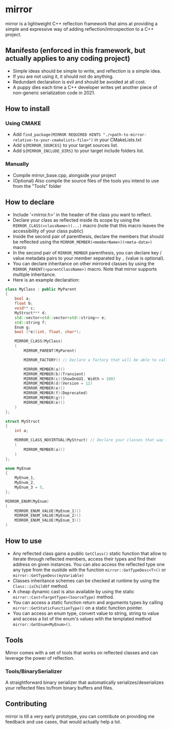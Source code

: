 # mirror
mirror is a lightweight C++ reflection framework that aims at providing a simple and expressive way of adding reflection/introspection to a C++ project.

## Manifesto (enforced in this framework, but actually applies to any coding project)
- Simple ideas should be simple to write, and reflection is a simple idea.
- If you are not using it, it should not do anything.
- Redundant declaration is evil and should be avoided at all cost.
- A puppy dies each time a C++ developer writes yet another piece of non-generic serialization code in 2021.

## How to install
### Using CMAKE
- Add `find_package(MIRROR REQUIRED HINTS "./<path-to-mirror-relative-to-your-cmakelists-file>")` in your CMakeLists.txt
- Add `${MIRROR_SOURCES}` to your target sources list.
- Add `${MIRROR_INCLUDE_DIRS}` to your target include folders list.

### Manually
- Compile mirror_base.cpp,  alongside your project
- (Optional) Also compile the source files of the tools you intend to use from the "Tools" folder

## How to declare
- Include '<mirror.h>' in the header of the class you want to reflect.
- Declare your class as reflected inside its scope by using the `MIRROR_CLASS(<className>)(...)` macro (note that this macro leaves the accessibility of your class public)
- Inside the second pair of parenthesis, declare the members that should be reflected using the `MIRROR_MEMBER(<memberName>)(<meta-data>)` macro
- In the second pair of `MIRROR_MEMBER` parenthesis, you can declare key / value metadata pairs to your member separated by `,` (value is optional).
- You can declare inheritance on other mirrored classes by using the `MIRROR_PARENT(<parentClassName>)` macro. Note that mirror supports multiple inheritance.
- Here is an example declaration:

```C++
class MyClass : public MyParent
{
	bool a;
	float b;
	void** c;
	MyStruct*** d;
	std::vector<std::vector<std::string>> e;
	std::string f;
	Enum g;
	bool (*e)(int, float, char*);

	MIRROR_CLASS(MyClass)
	(
		MIRROR_PARENT(MyParent)

		MIRROR_FACTORY() // Declare a factory that will be able to call the no parameter constructor directly from the Class `instantiate()` method

		MIRROR_MEMBER(a)()
		MIRROR_MEMBER(b)(Transient)
		MIRROR_MEMBER(c)(ShowOnGUI, Width = 100)
		MIRROR_MEMBER(d)(Version = 12)
		MIRROR_MEMBER(e)()
		MIRROR_MEMBER(f)(Deprecated)
		MIRROR_MEMBER(g)()
		MIRROR_MEMBER(e)()
	)
};

struct MyStruct
{
	int a;

	MIRROR_CLASS_NOVIRTUAL(MyStruct) // Declare your classes that way if you don't want to make it virtual
	(
		MIRROR_MEMBER(a)()
	)
};

enum MyEnum
{
	MyEnum_1,
	MyEnum_2,
	MyEnum_3 = 5,
};

MIRROR_ENUM(MyEnum)
(
	MIRROR_ENUM_VALUE(MyEnum_1)()
	MIRROR_ENUM_VALUE(MyEnum_2)()
	MIRROR_ENUM_VALUE(MyEnum_3)()
)
```

## How to use
- Any reflected class gains a public `GetClass()` static function that allow to iterate through reflected members, access their types and find their address on given instances. You can also access the reflected type one any type from the oustide with the function `mirror::GetTypeDesc<T>()` or `mirror::GetTypeDesc(myVariable)`
- Classes inheritance schemes can be checked at runtime by using the `Class::isChildOf` method.
- A cheap dynamic cast is also available by using the static `mirror::Cast<TargetType>(SourceType)` method.
- You can access a static function return and arguments types by calling `mirror::GetStaticFunctionType()` on a static function pointer.
- You can access an enum type, convert value to string, string to value and access a list of the enum's values with the templated method `mirror::GetEnum<MyEnum>()`.

## Tools
Mirror comes with a set of tools that works on reflected classes and can leverage the power of reflection.
### Tools/BinarySerializer
A straightforward binary serializer that automatically serializes/deserializes your reflected files to/from binary buffers and files.

## Contributing
mirror is till a very early prototype, you can contribute on providing me feedback and use cases, that would actually help a lot.
